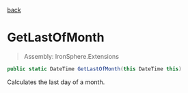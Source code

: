 ﻿

[back](/IronSphere.Extensions/DateTimeExtension)

# GetLastOfMonth

> Assembly: IronSphere.Extensions

```csharp
public static DateTime GetLastOfMonth(this DateTime this)
```

Calculates the last day of a month.

 